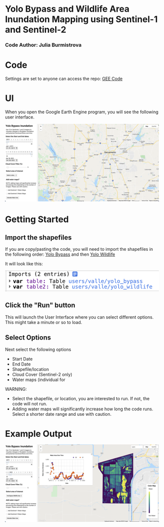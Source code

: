# Yolo Bypass and Wildlife Area Inundation Mapping using Sentinel-1 and Sentinel-2
### Code Author: Julia Burmistrova

# Code
Settings are set to anyone can access the repo:
[GEE Code](https://code.earthengine.google.com/?accept_repo=users/valle/Yolo_Inundation_Mapping)


# UI
When you open the Google Earth Engine program, you will see the following user interface. 

![Google Earth Engine UI for Inundation Mapping](screenshots/ui_start.png)


# Getting Started
## Import the shapefiles
If you are copy/pasting the code, you will need to import the shapefiles in the following order: [Yolo Bypass](https://code.earthengine.google.com/?asset=users/valle/yolo_bypass) and then [Yolo Wildlife](https://code.earthengine.google.com/?asset=users/valle/yolo_wildlife)

It will look like this:

![Shapefile Import Order](screenshots/shapefile_order.png)

## Click the "Run" button
This will launch the User Interface where you can select different options. This might take a minute or so to load.  

## Select Options
Next select the following options
- Start Date
- End Date
- Shapefile/location
- Cloud Cover (Sentinel-2 only)
- Water maps (individual for 

WARNING: 
- Select the shapefile, or location, you are interested to run. If not, the code will not run.
- Adding water maps will significantly increase how long the code runs. Select a shorter date range and use with caution. 

# Example Output 
![Example of Yolo Wildlife](screenshots/frequency_wildlife.png)
